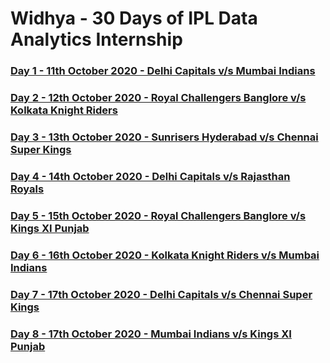 # Widhya - 30 Days of IPL Data Analytics Internship

### [Day 1 - 11th October 2020 - Delhi Capitals v/s Mumbai Indians](https://github.com/shashwatk1/IPL_Data_Analysis/tree/main/Day_1_11_October)
### [Day 2 - 12th October 2020 - Royal Challengers Banglore v/s Kolkata Knight Riders](https://github.com/shashwatk1/IPL_Data_Analysis/tree/main/Day_2_12_October)
### [Day 3 - 13th October 2020 - Sunrisers Hyderabad v/s Chennai Super Kings](https://github.com/shashwatk1/IPL_Data_Analysis/tree/main/Day_3_13_October)
### [Day 4 - 14th October 2020 - Delhi Capitals v/s Rajasthan Royals](https://github.com/shashwatk1/IPL_Data_Analysis/tree/main/Day_4_14_October)
### [Day 5 - 15th October 2020 - Royal Challengers Banglore v/s Kings XI Punjab](https://github.com/shashwatk1/IPL_Data_Analysis/tree/main/Day_5_15_October)
### [Day 6 - 16th October 2020 - Kolkata Knight Riders v/s Mumbai Indians](https://github.com/shashwatk1/IPL_Data_Analysis/tree/main/Day_6_16_October)
### [Day 7 - 17th October 2020 - Delhi Capitals v/s Chennai Super Kings](https://github.com/shashwatk1/IPL_Data_Analysis/tree/main/Day_7_17_October)
### [Day 8 - 17th October 2020 - Mumbai Indians v/s Kings XI Punjab](https://github.com/shashwatk1/IPL_Data_Analysis/tree/main/Day_8_18_October)